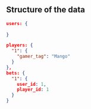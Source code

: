 ## Structure of the data

```json
users: {
  
}

players: {
  "1": {
    "gamer_tag": "Mango"
  }
},
bets: {
  "1": {
    user_id: 1,
    player_id: 1
  }
}

```
